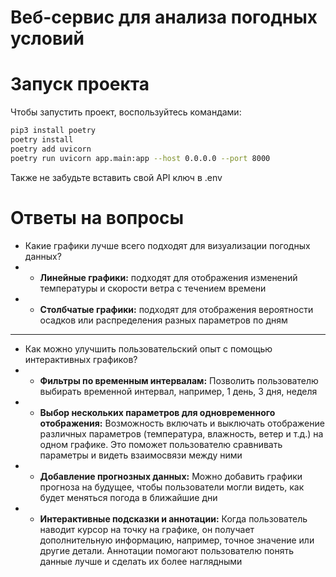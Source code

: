 # Веб-сервис для анализа погодных условий

# Запуск проекта
Чтобы запустить проект, воспользуйтесь командами:
``` bash
pip3 install poetry
poetry install
poetry add uvicorn
poetry run uvicorn app.main:app --host 0.0.0.0 --port 8000
```
Также не забудьте вставить свой API ключ в .env

# Ответы на вопросы
- Какие графики лучше всего подходят для визуализации погодных данных?
- - **Линейные графики:** подходят для отображения изменений температуры и скорости ветра с течением времени
- - **Столбчатые графики:** подходят для отображения вероятности осадков или распределения разных параметров по дням
---
- Как можно улучшить пользовательский опыт с помощью интерактивных графиков?
- - **Фильтры по временным интервалам:** Позволить пользователю выбирать временной интервал, например, 1 день, 3 дня, неделя
- - **Выбор нескольких параметров для одновременного отображения:** Возможность включать и выключать отображение различных параметров (температура, влажность, ветер и т.д.) на одном графике. Это поможет пользователю сравнивать параметры и видеть взаимосвязи между ними
- - **Добавление прогнозных данных:** Можно добавить графики прогноза на будущее, чтобы пользователи могли видеть, как будет меняться погода в ближайшие дни
- - **Интерактивные подсказки и аннотации:** Когда пользователь наводит курсор на точку на графике, он получает дополнительную информацию, например, точное значение или другие детали. Аннотации помогают пользователю понять данные лучше и сделать их более наглядными